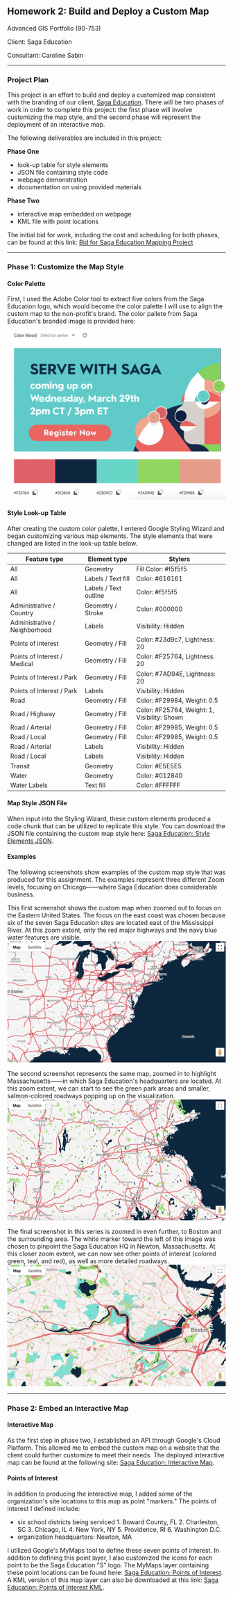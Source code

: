 ## Homework 2: Build and Deploy a Custom Map
Advanced GIS Portfolio (90-753)

Client: Saga Education

Consultant: Caroline Sabin

---
### Project Plan

This project is an effort to build and deploy a customized map consistent with the branding of our client, [Saga Education](https://www.sagaeducation.org/about-saga-education/). There will be two phases of work in order to complete this project: the first phase will involve customizing the map style, and the second phase will represent the deployment of an interactive map.

The following deliverables are included in this project: 

   **Phase One**
   + look-up table for style elements
   + JSON file containing style code 
   + webpage demonstration 
   + documentation on using provided materials

   **Phase Two**
   + interactive map embedded on webpage
   + KML file with point locations

The initial bid for work, including the cost and scheduling for both phases, can be found at this link: [Bid for Saga Education Mapping Project](https://docs.google.com/document/d/1kxcpC-cjW_rXK1ZVuWrZLn_x9894iQ-yK11TED__hZY/edit?usp=sharing)

---
### Phase 1: Customize the Map Style

#### Color Palette
First, I used the Adobe Color tool to extract five colors from the Saga Education logo, which would become the color palette I will use to align the custom map to the non-profit's brand. The color pallete from Saga Education's branded image is provided here: ![Saga Education: Color Palette](https://github.com/c-sabin/AdvancedGIS_Portfolio/blob/main/Saga%20Color%20Palette.png)


#### Style Look-up Table
After creating the custom color palette, I entered Google Styling Wizard and began customizing various map elements. The style elements that were changed are listed in the look-up table below.

| Feature type | Element type | Stylers |
| -------------| -------------| --------| 
| All	| Geometry | Fill	Color: #f5f5f5
| All	| Labels / Text fill | Color: #616161
| All	| Labels / Text outline	| Color: #f5f5f5
| Administrative / Country | Geometry / Stroke | Color: #000000
| Administrative / Neighborhood	| Labels	| Visibility: Hidden
| Points of interest	| Geometry / Fill	| Color: #23d9c7, Lightness: 20
| Points of Interest / Medical	| Geometry / Fill	| Color: #F25764, Lightness: 20
| Points of Interest / Park	| Geometry / Fill	| Color: #7AD94E, Lightness: 20
| Points of Interest / Park	| Labels	| Visibility: Hidden
| Road	| Geometry / Fill	| Color: #F29984, Weight: 0.5
| Road / Highway	| Geometry / Fill	| Color: #F25764, Weight: 1, Visibility: Shown
| Road / Arterial	| Geometry / Fill | Color: #F29985, Weight: 0.5
| Road / Local	| Geometry / Fill	| Color: #F29985, Weight: 0.5
| Road / Arterial |	Labels	| Visibility: Hidden
| Road / Local	| Labels	| Visibility: Hidden
| Transit	| Geometry	| Color: #E5E5E5
| Water	| Geometry	| Color: #012840
| Water	Labels |  Text fill	| Color: #FFFFFF


#### Map Style JSON File
When input into the Styling Wizard, these custom elements produced a code chunk that can be utilized to replicate this style. You can download the JSON file containing the custom map style here: [Saga Education: Style Elements JSON](https://raw.githubusercontent.com/c-sabin/AdvancedGIS_Portfolio/main/saga_mapstyle.txt). 


#### Examples
The following screenshots show examples of the custom map style that was produced for this assignment. The examples represent three different Zoom levels, focusing on Chicago——where Saga Education does considerable business. 

This first screenshot shows the custom map when zoomed out to focus on the Eastern United States. The focus on the east coast was chosen because six of the seven Saga Education sites are located east of the Mississippi River. At this zoom extent, only the red major highways and the navy blue water features are visible.
![Zoom level 1](https://github.com/c-sabin/AdvancedGIS_Portfolio/blob/main/NonProfit-Zoom1HW2.png)

The second screenshot represents the same map, zoomed in to highlight Massachusetts——in which Saga Education's headquarters are located. At this zoom extent, we can start to see the green park areas and smaller, salmon-colored roadways popping up on the visualization.
![Zoom level 2](https://github.com/c-sabin/AdvancedGIS_Portfolio/blob/main/NonProfit-Zoom2HW2.png)

The final screenshot in this series is zoomed in even further, to Boston and the surrounding area. The white marker toward the left of this image was chosen to pinpoint the Saga Education HQ in Newton, Massachusetts. At this closer zoom extent, we can now see other points of interest (colored green, teal, and red), as well as more detailed roadways.
![Zoom level 3](https://github.com/c-sabin/AdvancedGIS_Portfolio/blob/main/NonProfit-Zoom3HW2.png)


---
### Phase 2: Embed an Interactive Map

#### Interactive Map
As the first step in phase two, I established an API through Google's Cloud Platform. This allowed me to embed the custom map on a website that the client could further customize to meet their needs. The deployed interactive map can be found at the following site: [Saga Education: Interactive Map](https://c-sabin.github.io/AdvancedGIS_Portfolio/NonProfitCustomMap-HW2). 

#### Points of Interest
In addition to producing the interactive map, I added some of the organization's site locations to this map as point "markers." The points of interest I defined include: 

+ six school districts being serviced
      1. Boward County, FL
      2. Charleston, SC
      3. Chicago, IL
      4. New York, NY
      5. Providence, RI
      6. Washington D.C.
+ organization headquarters: Newton, MA

I utilized Google's MyMaps tool to define these seven points of interest. In addition to defining this point layer, I also customized the icons for each point to be the Saga Education "S" logo. The MyMaps layer containing these point locations can be found here: [Saga Education: Points of Interest](https://www.google.com/maps/d/u/0/edit?mid=1X2hB3TZvF2OSGv880pW4cle3VC8jWoI&hl=en&ll=39.36197068746295%2C-79.42597774999999&z=5). A KML version of this map layer can also be downloaded at this link: [Saga Education: Points of Interest KML](https://github.com/c-sabin/AdvancedGIS_Portfolio/blob/main/NonProfitPoints-HW2.kml).

